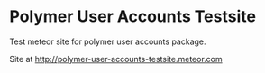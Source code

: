 Polymer User Accounts Testsite
==============================

Test meteor site for polymer user accounts package.


Site at http://polymer-user-accounts-testsite.meteor.com